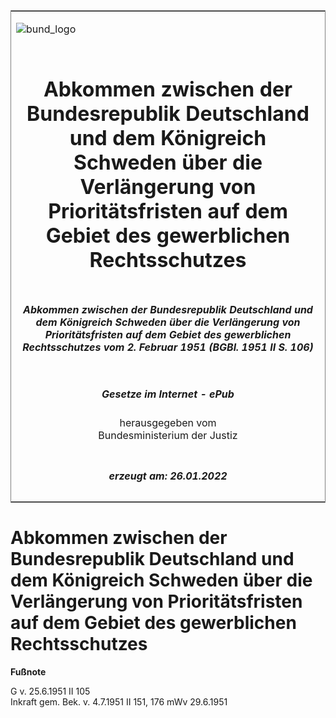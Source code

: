 <span id="DECKBLATT.html"></span>

<table border="0" frame="border" width="100%">

<tr valign="top">

<td align="left">

![bund\_logo](BfJ_2021_Web_de_de.gif)

</td>

<td align="right">

 

</td>

</tr>

<tr align="center" valign="middle">

<td colspan="2">

# Abkommen zwischen der Bundesrepublik Deutschland und dem Königreich Schweden über die Verlängerung von Prioritätsfristen auf dem Gebiet des gewerblichen Rechtsschutzes

</td>

</tr>

<tr align="center" valign="middle">

<td colspan="2">

##### Abkommen zwischen der Bundesrepublik Deutschland und dem Königreich Schweden über die Verlängerung von Prioritätsfristen auf dem Gebiet des gewerblichen Rechtsschutzes vom 2. Februar 1951 (BGBl. 1951 II S. 106)

</td>

</tr>

<tr align="center" valign="middle">

<td colspan="2">

  
  

##### Gesetze im Internet - ePub  
  
herausgegeben vom  
Bundesministerium der Justiz

</td>

</tr>

<tr align="center" valign="bottom">

<td colspan="2">

  
  

##### erzeugt am: 26.01.2022

</td>

</tr>

</table>

<span id="BJNR201060951.html"></span>

# Abkommen zwischen der Bundesrepublik Deutschland und dem Königreich Schweden über die Verlängerung von Prioritätsfristen auf dem Gebiet des gewerblichen Rechtsschutzes

<div>

  
**Fußnote**

<div class="jnhtml">

<div>

<div class="jurAbsatz">

G v. 25.6.1951 II 105  
Inkraft gem. Bek. v. 4.7.1951 II 151, 176 mWv 29.6.1951

</div>

</div>

</div>

</div>
